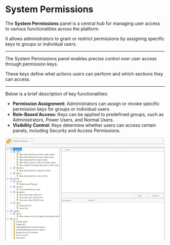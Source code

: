 # **System Permissions**

The **System Permissions** panel is a central hub for managing user access to various functionalities across the platform. 

It allows administrators to grant or restrict permissions by assigning specific keys to groups or individual users.

---

The System Permissions panel enables precise control over user access through permission keys. 

These keys define what actions users can perform and which sections they can access. 

---

Below is a brief description of key functionalities:

- **Permission Assignment:** Administrators can assign or revoke specific permission keys for groups or individual users.
- **Role-Based Access:** Keys can be applied to predefined groups, such as Administrators, Power Users, and Normal Users.
- **Visibility Control:** Keys determine whether users can access certain panels, including Security and Access Permissions.

![pictures](pictures/System_permissions_overview.png)
